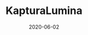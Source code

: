 ---
title: KapturaLumina
projectLink: https://sznm.dev/kapturalumina
description: My Bachelor / Undergraduate Thesis Project. Basic Photography Learning Mobile App with Gamification. Built using Ionic, React, and Firebase.
date: "2020-06-02"
highlight: true
appStoreLink:
playStoreLink:
---
